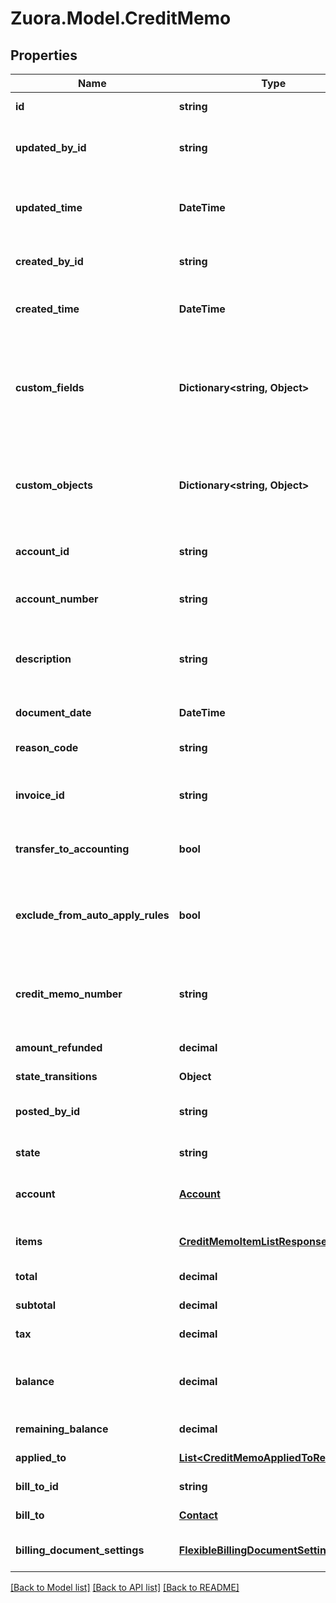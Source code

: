 
# Zuora.Model.CreditMemo

## Properties

Name | Type | Description | Notes
------------ | ------------- | ------------- | -------------
**id** | **string** | Unique identifier for the object. | [optional] [readonly] 
**updated_by_id** | **string** | Unique identifier of the Zuora user who last updated the object | [optional] [readonly] 
**updated_time** | **DateTime** | The date and time when the object was last updated in ISO 8601 UTC format. | [optional] [readonly] 
**created_by_id** | **string** | Unique identifier of the Zuora user who created the object | [optional] [readonly] 
**created_time** | **DateTime** | The date and time when the object was created in ISO 8601 UTC format. | [optional] [readonly] 
**custom_fields** | **Dictionary&lt;string, Object&gt;** | Set of user-defined fields associated with this object. Useful for storing additional information about the object in a structured format. | [optional] 
**custom_objects** | **Dictionary&lt;string, Object&gt;** | The custom fields associated with an object. For more information about custom fields, see [Manage custom fields](https://knowledgecenter.zuora.com/Central_Platform/Manage_Custom_Fields). | [optional] [readonly] 
**account_id** | **string** | Identifier of the account that owns the credit memo. | [optional] 
**account_number** | **string** | Human-readable identifier of the account that owns the credit memo. | [optional] 
**description** | **string** | An arbitrary string associated with the object. Often useful for displaying to users. | [optional] 
**document_date** | **DateTime** | The date when the credit memo takes effect. | [optional] 
**reason_code** | **string** | Reason for issuing this credit memo | [optional] 
**invoice_id** | **string** | The identifier of the invoice billing document from which this credit memo is created. | [optional] 
**transfer_to_accounting** | **bool** | Whether to transfer to an external accounting system. | [optional] 
**exclude_from_auto_apply_rules** | **bool** | Indicates whether to exclude this credit memo from the rule of automatically applying it to invoices. | [optional] 
**credit_memo_number** | **string** | A human-readable identifier for the billing document; may be user-supplied. | [optional] [readonly] 
**amount_refunded** | **decimal** | The amount this billing document refunded. | [optional] 
**state_transitions** | **Object** |  | [optional] 
**posted_by_id** | **string** | Identifier of the Zuora user who posted the billing document. | [optional] [readonly] 
**state** | **string** | The status of the billing document. | [optional] 
**account** | [**Account**](Account.md) | The account that owns the billing document. EXPANDABLE | [optional] 
**items** | [**CreditMemoItemListResponse**](CreditMemoItemListResponse.md) | List of billing document items. EXPANDABLE | [optional] [readonly] 
**total** | **decimal** | The total amount. | [optional] [readonly] 
**subtotal** | **decimal** | The total amount exclusive of tax. | [optional] [readonly] 
**tax** | **decimal** | The total tax amount. | [optional] [readonly] 
**balance** | **decimal** | The total balance remaining.  This field is deprecated. Use &#x60;remaining_balance&#x60; field. | [optional] [readonly] 
**remaining_balance** | **decimal** | The total balance remaining. | [optional] [readonly] 
**applied_to** | [**List&lt;CreditMemoAppliedToResponse&gt;**](CreditMemoAppliedToResponse.md) |  | [optional] [readonly] 
**bill_to_id** | **string** | ID of the bill-to contact. | [optional] 
**bill_to** | [**Contact**](Contact.md) | The billing address for the customer. | [optional] [readonly] 
**billing_document_settings** | [**FlexibleBillingDocumentSettings**](FlexibleBillingDocumentSettings.md) | The billing document settings for the customer. | [optional] 

[[Back to Model list]](../README.md#documentation-for-models)
[[Back to API list]](../README.md#documentation-for-api-endpoints)
[[Back to README]](../README.md)

